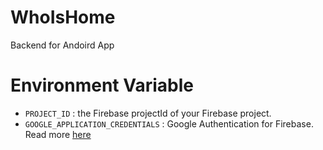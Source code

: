 # WhoIsHome
Backend for Andoird App

# Environment Variable

- `PROJECT_ID` : the Firebase projectId of your Firebase project.
- `GOOGLE_APPLICATION_CREDENTIALS` : Google Authentication for Firebase. Read more [here](https://cloud.google.com/docs/authentication/provide-credentials-adc#wlif-key)
